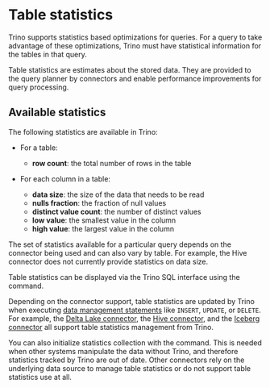 # Table statistics

Trino supports statistics based optimizations for queries. For a query to take
advantage of these optimizations, Trino must have statistical information for
the tables in that query.

Table statistics are estimates about the stored data. They are provided to the
query planner by connectors and enable performance improvements for query
processing.

## Available statistics

The following statistics are available in Trino:

- For a table:

  - **row count**: the total number of rows in the table

- For each column in a table:

  - **data size**: the size of the data that needs to be read
  - **nulls fraction**: the fraction of null values
  - **distinct value count**: the number of distinct values
  - **low value**: the smallest value in the column
  - **high value**: the largest value in the column

The set of statistics available for a particular query depends on the connector
being used and can also vary by table. For example, the
Hive connector does not currently provide statistics on data size.

Table statistics can be displayed via the Trino SQL interface using the
[](/sql/show-stats) command.

Depending on the connector support, table statistics are updated by Trino when
executing [data management statements](sql-data-management) like `INSERT`,
`UPDATE`, or `DELETE`. For example, the [Delta Lake
connector](delta-lake-table-statistics), the [Hive connector](hive-analyze), and
the [Iceberg connector](iceberg-table-statistics) all support table statistics
management from Trino. 

You can also initialize statistics collection with the [](/sql/analyze) command.
This is needed when other systems manipulate the data without Trino, and
therefore statistics tracked by Trino are out of date. Other connectors rely on
the underlying data source to manage table statistics or do not support table
statistics use at all.
